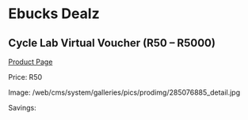 
# Ebucks Dealz
## Cycle Lab Virtual Voucher (R50 – R5000)
[Product Page](https://www.ebucks.com/web/shop/productSelected.do?prodId=285076885&catId=227677169)

Price: R50

Image: /web/cms/system/galleries/pics/prodimg/285076885_detail.jpg

Savings: 


	